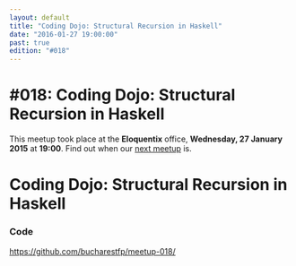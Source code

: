 ```yaml
---
layout: default
title: "Coding Dojo: Structural Recursion in Haskell"
date: "2016-01-27 19:00:00"
past: true
edition: "#018"
---
```


<div class="description">
  <h1><span class="edition-number">#018</span>: Coding Dojo: Structural Recursion in Haskell</h1>
  <p>This meetup took place at the <strong>Eloquentix</strong> office,
    <strong>Wednesday, 27 January 2015</strong> at <strong>19:00</strong>.
    Find out when our <a href="/next">next meetup</a> is.</p>
</div>

<div class="clear-fix"></div>

<div class="presentation">
  <h1>Coding Dojo: Structural Recursion in Haskell</h1>
  <div class="details">
    <div class="left">
      <h3>Code</h3>
      <p><a href="https://github.com/bucharestfp/meetup-018/">https://github.com/bucharestfp/meetup-018/</a></p>
    </div>
  </div>
</div>
